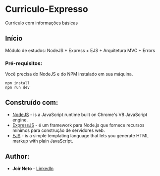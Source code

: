 # Curriculo-Expresso
Curriculo com informações básicas

## Início

Módulo de estudos: NodeJS + Express + EJS + Arquitetura MVC + Errors

### Pré-requisitos:

Você precisa do NodeJS e do NPM instalado em sua máquina.

```
npm install
npm run dev
```

## Construído com:

* [NodeJS](https://nodejs.org/en/) - is a JavaScript runtime built on Chrome's V8 JavaScript engine.
* [ExpressJS](https://expressjs.com/pt-br/) - é um framework para Node.js que fornece recursos mínimos para construção de servidores web. 
* [EJS](https://ejs.co/) - is a simple templating language that lets you generate HTML markup with plain JavaScript.


## Author:

* **Joir Neto** - [LinkedIn](https://www.linkedin.com/in/joir-neto/)
 
